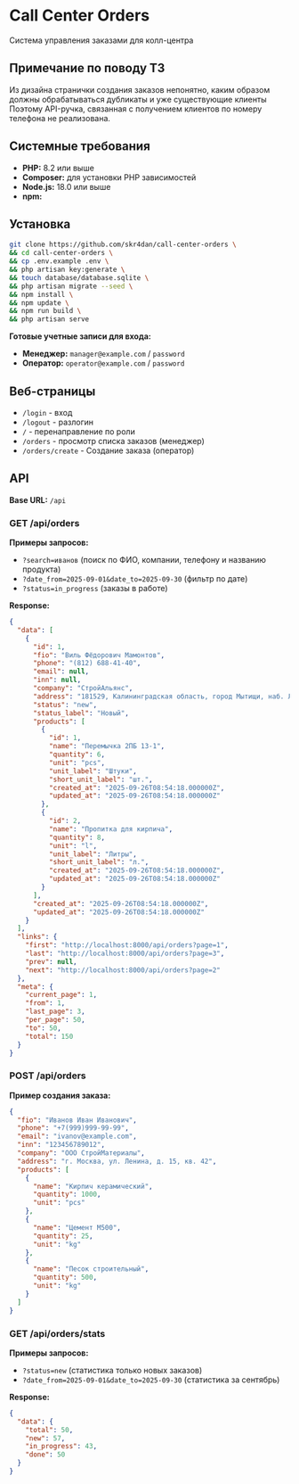 # Call Center Orders

Система управления заказами для колл-центра

## Примечание по поводу ТЗ
Из дизайна странички создания заказов непонятно, каким образом должны обрабатываться дубликаты и уже существующие клиенты
Поэтому API-ручка, связанная с получением клиентов по номеру телефона не реализована.

## Системные требования

- **PHP:** 8.2 или выше
- **Composer:** для установки PHP зависимостей
- **Node.js:** 18.0 или выше
- **npm:**

## Установка
```bash
git clone https://github.com/skr4dan/call-center-orders \
&& cd call-center-orders \
&& cp .env.example .env \
&& php artisan key:generate \
&& touch database/database.sqlite \
&& php artisan migrate --seed \
&& npm install \
&& npm update \
&& npm run build \
&& php artisan serve
```

**Готовые учетные записи для входа:**
- **Менеджер:** `manager@example.com` / `password`
- **Оператор:** `operator@example.com` / `password`

## Веб-страницы
- `/login` - вход
- `/logout` - разлогин
- `/` - перенаправление по роли
- `/orders` - просмотр списка заказов (менеджер)
- `/orders/create` - Создание заказа (оператор)

## API
**Base URL:** `/api`

### GET /api/orders
**Примеры запросов:**
- `?search=иванов` (поиск по ФИО, компании, телефону и названию продукта)
- `?date_from=2025-09-01&date_to=2025-09-30` (фильтр по дате)
- `?status=in_progress` (заказы в работе)

**Response:**
```json
{
  "data": [
    {
      "id": 1,
      "fio": "Виль Фёдорович Мамонтов",
      "phone": "(812) 688-41-40",
      "email": null,
      "inn": null,
      "company": "СтройАльянс",
      "address": "181529, Калининградская область, город Мытищи, наб. Ломоносова, 69",
      "status": "new",
      "status_label": "Новый",
      "products": [
        {
          "id": 1,
          "name": "Перемычка 2ПБ 13-1",
          "quantity": 6,
          "unit": "pcs",
          "unit_label": "Штуки",
          "short_unit_label": "шт.",
          "created_at": "2025-09-26T08:54:18.000000Z",
          "updated_at": "2025-09-26T08:54:18.000000Z"
        },
        {
          "id": 2,
          "name": "Пропитка для кирпича",
          "quantity": 8,
          "unit": "l",
          "unit_label": "Литры",
          "short_unit_label": "л.",
          "created_at": "2025-09-26T08:54:18.000000Z",
          "updated_at": "2025-09-26T08:54:18.000000Z"
        }
      ],
      "created_at": "2025-09-26T08:54:18.000000Z",
      "updated_at": "2025-09-26T08:54:18.000000Z"
    }
  ],
  "links": {
    "first": "http://localhost:8000/api/orders?page=1",
    "last": "http://localhost:8000/api/orders?page=3",
    "prev": null,
    "next": "http://localhost:8000/api/orders?page=2"
  },
  "meta": {
    "current_page": 1,
    "from": 1,
    "last_page": 3,
    "per_page": 50,
    "to": 50,
    "total": 150
  }
}
```

### POST /api/orders
**Пример создания заказа:**
```json
{
  "fio": "Иванов Иван Иванович",
  "phone": "+7(999)999-99-99",
  "email": "ivanov@example.com",
  "inn": "123456789012",
  "company": "ООО СтройМатериалы",
  "address": "г. Москва, ул. Ленина, д. 15, кв. 42",
  "products": [
    {
      "name": "Кирпич керамический",
      "quantity": 1000,
      "unit": "pcs"
    },
    {
      "name": "Цемент М500",
      "quantity": 25,
      "unit": "kg"
    },
    {
      "name": "Песок строительный",
      "quantity": 500,
      "unit": "kg"
    }
  ]
}
```

### GET /api/orders/stats
**Примеры запросов:**
- `?status=new` (статистика только новых заказов)
- `?date_from=2025-09-01&date_to=2025-09-30` (статистика за сентябрь)

**Response:**
```json
{
  "data": {
    "total": 50,
    "new": 57,
    "in_progress": 43,
    "done": 50
  }
}
```
